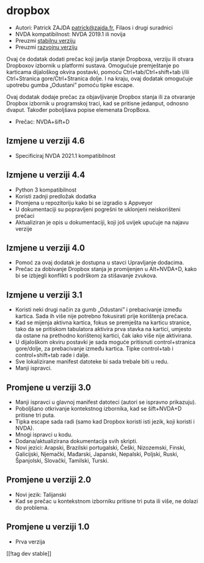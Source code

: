 # dropbox #

* Autori: Patrick ZAJDA <patrick@zajda.fr>, Filaos i drugi suradnici
* NVDA kompatibilnost: NVDA 2019.1 ili novija
* Preuzmi [stabilnu verziju][1]
* Preuzmi [razvojnu verziju][2]

Ovaj će dodatak dodati prečac koji javlja stanje Dropboxa, verziju ili
otvara Dropboxov izbornik u platformi sustava. Omogućuje premještanje po
karticama dijaloškog okvira postavki, pomoću Ctrl+tab/Ctrl+shift+tab i/ili
Ctrl+Stranica gore/Ctrl+Stranica dolje. I na kraju, ovaj dodatak omogućuje
upotrebu gumba „Odustani” pomoću tipke escape.

Ovaj dodatak dodaje prečac za objavljivanje Dropbox stanja ili za otvaranje
Dropbox izbornik u programskoj traci, kad se pritisne jedanput, odnosno
dvaput. Također poboljšava popise elemenata DropBoxa.

* Prečac: NVDA+šift+D


## Izmjene u verziji 4.6 ##

* Specificiraj NVDA 2021.1 kompatibilnost

## Izmjene u verziji 4.4 ##

* Python 3 kompatibilnost
* Koristi zadnji predložak dodatka
* Promjena u repozitoriju kako bi se izgradio s Appveyor
* U dokumentaciji su popravljeni pogrešni te uklonjeni neiskorišteni prečaci
* Aktualiziran je opis u dokumentaciji, koji još uvijek upućuje na najavu
  verzije

## Izmjene u verziji 4.0 ##

* Pomoć za ovaj dodatak je dostupna u stavci Upravljanje dodacima.
* Prečac za dobivanje Dropbox stanja je promijenjen u Alt+NVDA+D, kako bi se
  izbjegli konflikti s podrškom za stišavanje zvukova.

## Izmjene u verziji 3.1 ##

* Koristi neki drugi način za gumb „Odustani” i prebacivanje između
  kartica. Sada ih više nije potrebno fokusirati prije korištenja prečaca.
* Kad se mijenja aktivna kartica, fokus se premješta na karticu stranice,
  tako da se pritiskom tabulatora aktivira prva stavka na kartici, umjesto
  da ostane na prethodno korištenoj kartici, čak iako više nije aktivirana.
* U dijaloškom okviru postavki je sada moguće pritisnuti control+stranica
  gore/dolje, za prebacivanje između kartica. Tipke control+tab i
  control+shift+tab rade i dalje.
* Sve lokalizirane manifest datoteke bi sada trebale biti u redu.
* Manji ispravci.

## Promjene u verziji 3.0 ##

* Manji ispravci u glavnoj manifest datoteci (autori se ispravno prikazuju).
* Poboljšano otkrivanje kontekstnog izbornika, kad se šift+NVDA+D pritisne
  tri puta.
* Tipka escape sada radi (samo kad Dropbox koristi isti jezik, koji koristi
  i NVDA).
* Mnogi ispravci u kodu.
* Dodana/aktualizirana dokumentacija svih skripti.
* Novi jezici: Arapski, Brazilski portugalski, Češki, Nizozemski, Finski,
  Galicijski, Njemački, Mađarski, Japanski, Nepalski, Poljski, Ruski,
  Španjolski, Slovački, Tamilski, Turski.

## Promjene u verziji 2.0 ##

* Novi jezik: Talijanski
* Kad se prečac u kontekstnom izborniku pritisne tri puta ili više, ne
  dolazi do problema.

## Promjene u verziji 1.0 ##

* Prva verzija

[[!tag dev stable]]

[1]: https://www.nvaccess.org/addonStore/legacy?file=dropbox

[2]: https://www.nvaccess.org/addonStore/legacy?file=dx-dev
